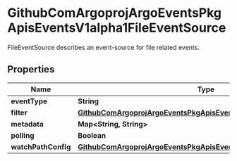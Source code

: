 

# GithubComArgoprojArgoEventsPkgApisEventsV1alpha1FileEventSource

FileEventSource describes an event-source for file related events.

## Properties

Name | Type | Description | Notes
------------ | ------------- | ------------- | -------------
**eventType** | **String** |  |  [optional]
**filter** | [**GithubComArgoprojArgoEventsPkgApisEventsV1alpha1EventSourceFilter**](GithubComArgoprojArgoEventsPkgApisEventsV1alpha1EventSourceFilter.md) |  |  [optional]
**metadata** | **Map&lt;String, String&gt;** |  |  [optional]
**polling** | **Boolean** |  |  [optional]
**watchPathConfig** | [**GithubComArgoprojArgoEventsPkgApisEventsV1alpha1WatchPathConfig**](GithubComArgoprojArgoEventsPkgApisEventsV1alpha1WatchPathConfig.md) |  |  [optional]




